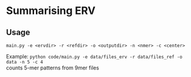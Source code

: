 # Summarising ERV

## Usage
`main.py -e <ervdir> -r <refdir> -o <outputdir> -n <nmer> -c <center>`  

Example: `python code/main.py -e data/files_erv -r data/files_ref -o data -n 5 -c 4`  
counts 5-mer patterns from 9mer files

